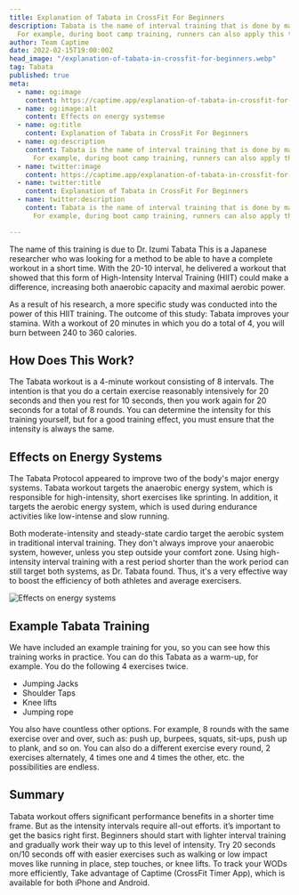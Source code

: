 ```yaml
---
title: Explanation of Tabata in CrossFit For Beginners
description: Tabata is the name of interval training that is done by many people.
  For example, during boot camp training, runners can also apply this training.
author: Team Captime
date: 2022-02-15T19:00:00Z
head_image: "/explanation-of-tabata-in-crossfit-for-beginners.webp"
tag: Tabata
published: true
meta:
  - name: og:image
    content: https://captime.app/explanation-of-tabata-in-crossfit-for-beginners.webp
  - name: og:image:alt
    content: Effects on energy systemse
  - name: og:title
    content: Explanation of Tabata in CrossFit For Beginners
  - name: og:description
    content: Tabata is the name of interval training that is done by many people.
      For example, during boot camp training, runners can also apply this training.
  - name: twitter:image
    content: https://captime.app/explanation-of-tabata-in-crossfit-for-beginners.webp
  - name: twitter:title
    content: Explanation of Tabata in CrossFit For Beginners
  - name: twitter:description
    content: Tabata is the name of interval training that is done by many people.
      For example, during boot camp training, runners can also apply this training.

---
```



The name of this training is due to Dr. Izumi Tabata This is a Japanese researcher who was looking for a method to be able to have a complete workout in a short time. With the 20-10 interval, he delivered a workout that showed that this form of High-Intensity Interval Training (HIIT) could make a difference, increasing both anaerobic capacity and maximal aerobic power.

As a result of his research, a more specific study was conducted into the power of this HIIT training. The outcome of this study: Tabata improves your stamina. With a workout of 20 minutes in which you do a total of 4, you will burn between 240 to 360 calories.

## How Does This Work?

The Tabata workout is a 4-minute workout consisting of 8 intervals. The intention is that you do a certain exercise reasonably intensively for 20 seconds and then you rest for 10 seconds, then you work again for 20 seconds for a total of 8 rounds. You can determine the intensity for this training yourself, but for a good training effect, you must ensure that the intensity is always the same.

## Effects on Energy Systems

The Tabata Protocol appeared to improve two of the body's major energy systems. Tabata workout targets the anaerobic energy system, which is responsible for high-intensity, short exercises like sprinting. In addition, it targets the aerobic energy system, which is used during endurance activities like low-intense and slow running. 

Both moderate-intensity and steady-state cardio target the aerobic system in traditional interval training. They don't always improve your anaerobic system, however, unless you step outside your comfort zone. Using high-intensity interval training with a rest period shorter than the work period can still target both systems, as Dr. Tabata found. Thus, it's a very effective way to boost the efficiency of both athletes and average exercisers.

![Effects on energy systems](/effects-on-energy-systems.webp)

## Example Tabata Training

We have included an example training for you, so you can see how this training works in practice. You can do this Tabata as a warm-up, for example. You do the following 4 exercises twice.

* Jumping Jacks
* Shoulder Taps
* Knee lifts
* Jumping rope

You also have countless other options. For example, 8 rounds with the same exercise over and over, such as: push up, burpees, squats, sit-ups, push up to plank, and so on. You can also do a different exercise every round, 2 exercises alternately, 4 times one and 4 times the other, etc. the possibilities are endless.

## Summary

Tabata workout offers significant performance benefits in a shorter time frame. But as the intensity intervals require all-out efforts.  it’s important to get the basics right first. Beginners should start with lighter interval training and gradually work their way up to this level of intensity. Try 20 seconds on/10 seconds off with easier exercises such as walking or low impact moves like running in place, step touches, or knee lifts. To track your WODs more efficiently, Take advantage of Captime (CrossFit Timer App), which is available for both iPhone and Android.
